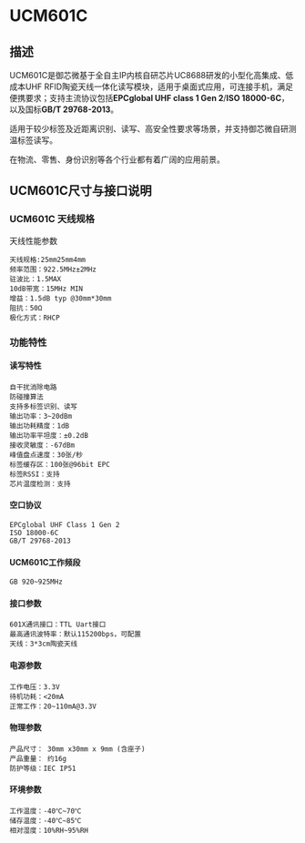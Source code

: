 # UCM601C

## 描述

UCM601C是御芯微基于全自主IP内核自研芯片UC8688研发的小型化高集成、低成本UHF RFID陶瓷天线一体化读写模块，适用于桌面式应用，可连接手机，满足便携要求；支持主流协议包括**EPCglobal UHF class 1 Gen 2**/**ISO 18000-6C**，以及国标**GB/T 29768-2013**。

适用于较少标签及近距离识别、读写、高安全性要求等场景，并支持御芯微自研测温标签读写。

在物流、零售、身份识别等各个行业都有着广阔的应用前景。

## UCM601C尺寸与接口说明

### UCM601C 天线规格

天线性能参数

    天线规格:25mm25mm4mm
    频率范围：922.5MHz±2MHz
    驻波比：1.5MAX
    10dB带宽：15MHz MIN
    增益：1.5dB typ @30mm*30mm
    阻抗：50Ω
    极化方式：RHCP

### 功能特性

#### 读写特性

    自干扰消除电路
    防碰撞算法
    支持多标签识别、读写
    输出功率：3~20dBm
    输出功耗精度：1dB
    输出功率平坦度：±0.2dB
    接收灵敏度：-67dBm
    峰值盘点速度：30张/秒
    标签缓存区：100张@96bit EPC
    标签RSSI：支持
    芯片温度检测：支持

#### 空口协议

    EPCglobal UHF Class 1 Gen 2
    ISO 18000-6C
    GB/T 29768-2013

#### UCM601C工作频段

    GB 920~925MHz

#### 接口参数

    601X通讯接口：TTL Uart接口
    最高通讯波特率：默认115200bps，可配置
    天线：3*3cm陶瓷天线

#### 电源参数

    工作电压：3.3V
    待机功耗：<20mA
    正常工作：20~110mA@3.3V

#### 物理参数

    产品尺寸： 30mm x30mm x 9mm (含座子)
    产品重量： 约16g
    防护等级：IEC IP51

#### 环境参数

    工作温度：-40℃~70℃
    储存温度：-40℃~85℃
    相对湿度：10%RH~95%RH
